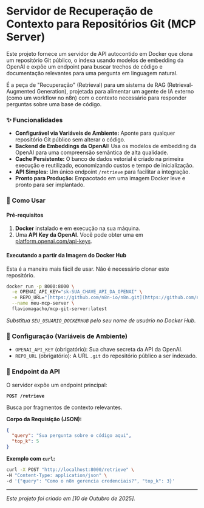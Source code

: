 # Servidor de Recuperação de Contexto para Repositórios Git (MCP Server)

Este projeto fornece um servidor de API autocontido em Docker que clona um repositório Git público, o indexa usando modelos de embedding da OpenAI e expõe um endpoint para buscar trechos de código e documentação relevantes para uma pergunta em linguagem natural.

É a peça de "Recuperação" (Retrieval) para um sistema de RAG (Retrieval-Augmented Generation), projetada para alimentar um agente de IA externo (como um workflow no n8n) com o contexto necessário para responder perguntas sobre uma base de código.

### ✨ Funcionalidades

-   **Configurável via Variáveis de Ambiente:** Aponte para qualquer repositório Git público sem alterar o código.
-   **Backend de Embeddings da OpenAI:** Usa os modelos de embedding da OpenAI para uma compreensão semântica de alta qualidade.
-   **Cache Persistente:** O banco de dados vetorial é criado na primeira execução e reutilizado, economizando custos e tempo de inicialização.
-   **API Simples:** Um único endpoint `/retrieve` para facilitar a integração.
-   **Pronto para Produção:** Empacotado em uma imagem Docker leve e pronto para ser implantado.

### 🚀 Como Usar

#### Pré-requisitos

1.  **Docker** instalado e em execução na sua máquina.
2.  Uma **API Key da OpenAI**. Você pode obter uma em [platform.openai.com/api-keys](https://platform.openai.com/api-keys).

#### Executando a partir da Imagem do Docker Hub

Esta é a maneira mais fácil de usar. Não é necessário clonar este repositório.

```bash
docker run -p 8000:8000 \
  -e OPENAI_API_KEY="sk-SUA_CHAVE_API_DA_OPENAI" \
  -e REPO_URL="[https://github.com/n8n-io/n8n.git](https://github.com/n8n-io/n8n.git)" \
  --name meu-mcp-server \
  flaviomagacho/mcp-git-server:latest
```

*Substitua `SEU_USUARIO_DOCKERHUB` pelo seu nome de usuário no Docker Hub.*

### 🔧 Configuração (Variáveis de Ambiente)

-   `OPENAI_API_KEY` (obrigatório): Sua chave secreta da API da OpenAI.
-   `REPO_URL` (obrigatório): A URL `.git` do repositório público a ser indexado.

### 🔌 Endpoint da API

O servidor expõe um endpoint principal:

**`POST /retrieve`**

Busca por fragmentos de contexto relevantes.

**Corpo da Requisição (JSON):**
```json
{
  "query": "Sua pergunta sobre o código aqui",
  "top_k": 5
}
```

**Exemplo com `curl`:**
```bash
curl -X POST "http://localhost:8000/retrieve" \
-H "Content-Type: application/json" \
-d '{"query": "Como o n8n gerencia credenciais?", "top_k": 3}'
```

---

*Este projeto foi criado em [10 de Outubro de 2025].*

